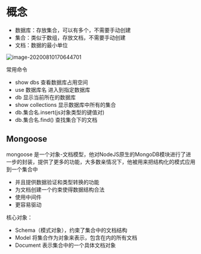 # 概念

* 数据库：存放集合，可以有多个，不需要手动创建
* 集合：类似于数组，存放文档，不需要手动创建
* 文档：数据的最小单位

![image-20200810170644701](C:\Users\Fusion\AppData\Roaming\Typora\typora-user-images\image-20200810170644701.png)

常用命令

* show dbs 查看数据库占用空间
* use 数据库名 进入到指定数据库
* db 显示当前所在的数据库
* show collections 显示数据库中所有的集合
* db.集合名.insert(js对象类型的键值对)
* db.集合名.find()  查找集合下的文档

## Mongoose

mongoose 是一个对象-文档模型，他对NodeJS原生的MongoDB模块进行了进一步的封装，提供了更多的功能，大多数亲情况下，他被用来把结构化的模式应用到一个集合中

* 并且提供数据验证和类型转换的功能
* 为文档创建一个约束使得数据结构合法
* 使用中间件
* 更容易驱动

核心对象：

* Schema（模式对象），约束了集合中的文档结构
* Model 将集合作为对象来表示，包含在内的所有文档
* Document 表示集合中的一个具体文档对象